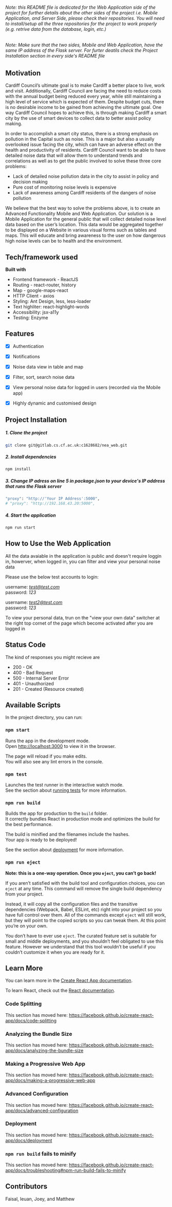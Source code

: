###### Note: this README file is dedicated for the Web Application side of the project for further details about the other sides of the project i.e. Mobile Application, and Server Side, please check their repositories. You will need to install/setup all the three repositories for the project to work properly (e.g. retrive data from the database, login, etc.)  

###### Note: Make sure that the two sides, Mobile and Web Application, have the same IP address of the Flask server. For furter deatils check the Project Installation section in every side's README file

## Motivation

Cardiff Council’s ultimate goal is to make Cardiff a better place to live, work and visit. Additionally, Cardiff Council are facing the need to reduce costs with the annual budget being reduced every year, while still maintaining a high level of service which is expected of them. Despite budget cuts, there is no desirable income to be gained from achieving the ultimate goal.
One way Cardiff Council hopes to achieve this, is through making Cardiff a smart city by the use of smart devices to collect data to better assist policy making.

In order to accomplish a smart city status, there is a strong emphasis on pollution in the Capital such as noise.
This is a major but also a usually overlooked issue facing the city, which can have an adverse effect on the health and productivity of residents. 
Cardiff Council want to be able to have detailed noise data that will allow them to understand trends and correlations as well as to get the public involved to solve these three core problems:

- Lack of detailed noise pollution data in the city to assist in policy and decision making
- Pure cost of monitoring noise levels is expensive
- Lack of awareness among Cardiff residents of the dangers of noise pollution

We believe that the best way to solve the problems above, is to create an Advanced Functionality Mobile and Web Application.
Our solution is a Mobile Application for the general public that will collect detailed noise level data based on the user’s location. This data would be aggregated together to be displayed on a Website in various visual forms such as tables and maps. This will educate and bring awareness to the user on how dangerous high noise levels can be to health and the environment.


## Tech/framework used

**Built with**

* Frontend framework - ReactJS
* Routing - react-router, history
* Map - google-maps-react
* HTTP Client - axios
* Styling: Ant Design, less, less-loader
* Text highliter: react-highlight-words
* Accessibility: jsx-a11y
* Testing: Enzyme

## Features

- [x] Authentication
- [x] Notifications
- [x] Noise data view in table and map
- [x] Filter, sort, search noise data
- [x] View personal noise data for logged in users (recorded via the Mobile app)
- [x] Highly dynamic and customised design



## Project Installation
##### 1. Clone the project

```bash
git clone git@gitlab.cs.cf.ac.uk:c1628682/nea_web.git
```

##### 2. Install dependencies 
```bash
npm install
```

##### 3. Change IP adress on line 5 in package.json to your device's IP address that runs the Flask server
```bash
"proxy": "http://'Your IP Address':5000",
# "proxy": "http://192.168.43.20:5000",

```

##### 4. Start the application 
```bash
npm run start
```


## How to Use the Web Application
All the data avaiable in the application is public and doesn't require loggin in, howerver, when logged in, you can filter and view your personal noise data

Please use the below test accounts to login:

username: *test@test.com*  
password: *123*  

username: *test2@test.com*  
password: *123*  

To view your personal data, trun on the "view your own data" switcher at the right top cornet of the page which become activated after you are logged in  

## Status Code

The kind of responses you might recieve are
- 200 - OK
- 400 - Bad Request
- 500 - Internal Server Error
- 401 - Unauthorized
- 201 - Created (Resource created)


## Available Scripts

In the project directory, you can run:

### `npm start`

Runs the app in the development mode.<br>
Open [http://localhost:3000](http://localhost:3000) to view it in the browser.

The page will reload if you make edits.<br>
You will also see any lint errors in the console.

### `npm test`

Launches the test runner in the interactive watch mode.<br>
See the section about [running tests](https://facebook.github.io/create-react-app/docs/running-tests) for more information.

### `npm run build`

Builds the app for production to the `build` folder.<br>
It correctly bundles React in production mode and optimizes the build for the best performance.

The build is minified and the filenames include the hashes.<br>
Your app is ready to be deployed!

See the section about [deployment](https://facebook.github.io/create-react-app/docs/deployment) for more information.

### `npm run eject`

**Note: this is a one-way operation. Once you `eject`, you can’t go back!**

If you aren’t satisfied with the build tool and configuration choices, you can `eject` at any time. This command will remove the single build dependency from your project.

Instead, it will copy all the configuration files and the transitive dependencies (Webpack, Babel, ESLint, etc) right into your project so you have full control over them. All of the commands except `eject` will still work, but they will point to the copied scripts so you can tweak them. At this point you’re on your own.

You don’t have to ever use `eject`. The curated feature set is suitable for small and middle deployments, and you shouldn’t feel obligated to use this feature. However we understand that this tool wouldn’t be useful if you couldn’t customize it when you are ready for it.

## Learn More

You can learn more in the [Create React App documentation](https://facebook.github.io/create-react-app/docs/getting-started).

To learn React, check out the [React documentation](https://reactjs.org/).

### Code Splitting

This section has moved here: https://facebook.github.io/create-react-app/docs/code-splitting

### Analyzing the Bundle Size

This section has moved here: https://facebook.github.io/create-react-app/docs/analyzing-the-bundle-size

### Making a Progressive Web App

This section has moved here: https://facebook.github.io/create-react-app/docs/making-a-progressive-web-app

### Advanced Configuration

This section has moved here: https://facebook.github.io/create-react-app/docs/advanced-configuration

### Deployment

This section has moved here: https://facebook.github.io/create-react-app/docs/deployment

### `npm run build` fails to minify

This section has moved here: https://facebook.github.io/create-react-app/docs/troubleshooting#npm-run-build-fails-to-minify


## Contributors
Faisal, Ieuan, Joey, and Matthew
